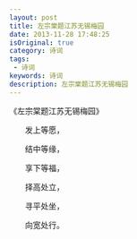 ```yaml
---
layout: post
title: 左宗棠题江苏无锡梅园
date: 2013-11-28 17:48:25
isOriginal: true
category: 诗词
tags:
 - 诗词
keywords: 诗词
description: 左宗棠题江苏无锡梅园 
---
```


《左宗棠题江苏无锡梅园》

　　发上等愿，

　　结中等缘，

　　享下等福，

　　择高处立，

　　寻平处坐，

　　向宽处行。


